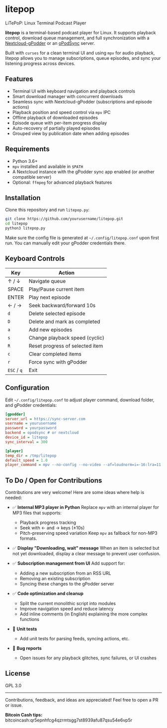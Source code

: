 # litepop
LiTePoP: Linux Terminal Podcast Player

**litepop** is a terminal-based podcast player for Linux. It supports playback control, download queue management, and full synchronization with a [Nextcloud-gPodder](https://github.com/gpodder/mygpo) or an [oPodSync](https://github.com/kd2org/opodsync) server.

Built with `curses` for a clean terminal UI and using `mpv` for audio playback, litepop allows you to manage subscriptions, queue episodes, and sync your listening progress across devices.

## Features

- Terminal UI with keyboard navigation and playback controls
- Smart download manager with concurrent downloads
- Seamless sync with Nextcloud-gPodder (subscriptions and episode actions)
- Playback position and speed control via `mpv` IPC
- Offline playback of downloaded episodes
- Episode queue with per-item progress display
- Auto-recovery of partially played episodes
- Grouped view by publication date when adding episodes

## Requirements

- Python 3.6+
- `mpv` installed and available in `$PATH`
- A Nextcloud instance with the gPodder sync app enabled (or another compatible server)
- Optional: `ffmpeg` for advanced playback features

## Installation

Clone this repository and run `litepop.py`:

```bash
git clone https://github.com/yourusername/litepop.git
cd litepop
python3 litepop.py
````

Make sure the config file is generated at `~/.config/litepop.conf` upon first run. You can manually edit your gPodder credentials there.

## Keyboard Controls

| Key         | Action                          |
| ----------- | ------------------------------- |
| ↑ / ↓       | Navigate queue                  |
| SPACE       | Play/Pause current item         |
| ENTER       | Play next episode               |
| ← / →       | Seek backward/forward 10s       |
| `d`         | Delete selected episode         |
| `D`         | Delete and mark as completed    |
| `a`         | Add new episodes                |
| `s`         | Change playback speed (cyclic)  |
| `R`         | Reset progress of selected item |
| `c`         | Clear completed items           |
| `r`         | Force sync with gPodder         |
| `ESC` / `q` | Exit                            |

## Configuration

Edit `~/.config/litepop.conf` to adjust player command, download folder, and gPodder credentials:

```ini
[gpodder]
server_url = https://sync-server.com
username = yourusername
password = yourpassword
backend = opodsync # or nextcloud
device_id = litepop
sync_interval = 300

[player]
temp_dir = /tmp/litepop
default_speed = 1.0
player_command = mpv --no-config --no-video --af=loudnorm=i=-16:lra=11:tp=-1.5 --speed={speed} --start={start_time} --input-ipc-server={ipc_socket} {file}
```

## To Do / Open for Contributions

Contributions are very welcome! Here are some ideas where help is needed:

* ✅ **Internal MP3 player in Python**
  Replace `mpv` with an internal player for MP3 files that supports:

  * Playback progress tracking
  * Seek with ← and → keys (±10s)
  * Pitch-preserving speed variation
    Keep `mpv` as fallback for non-MP3 formats.

* ✅ **Display "Downloading, wait" message**
  When an item is selected but not yet downloaded, display a clear message to prevent user confusion.

* ✅ **Subscription management from UI**
  Add support for:

  * Adding a new subscription from an RSS URL
  * Removing an existing subscription
  * Syncing these changes to the gPodder server

* ✅ **Code optimization and cleanup**

  * Split the current monolithic script into modules
  * Improve navigation speed and reduce latency
  * Add inline comments (in English) explaining the more complex functions

* 📄 **Unit tests**

  * Add unit tests for parsing feeds, syncing actions, etc.

* 🐞 **Bug reports**

  * Open issues for any playback glitches, sync failures, or UI crashes

## License

GPL 3.0

---

Contributions, feedback, and ideas are appreciated! Feel free to open a PR or issue.


**Bitcoin Cash tips:** bitcoincash:qr5epnhfcg4qzrmtsgg7st8939afu87qsu54e6vp5r
